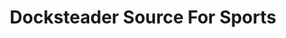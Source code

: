 ---
title: "Docksteader Source For Sports"
url: /surrey/docksteader-source-for-sports/
shop: sports
---